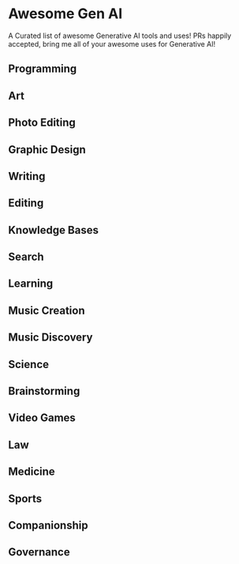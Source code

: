 # Awesome Gen AI

A Curated list of awesome Generative AI tools and uses!
PRs happily accepted, bring me all of your awesome uses for Generative AI!

## Programming

## Art

## Photo Editing

## Graphic Design

## Writing

## Editing

## Knowledge Bases

## Search

## Learning

## Music Creation

## Music Discovery

## Science

## Brainstorming

## Video Games

## Law

## Medicine

## Sports

## Companionship

## Governance

